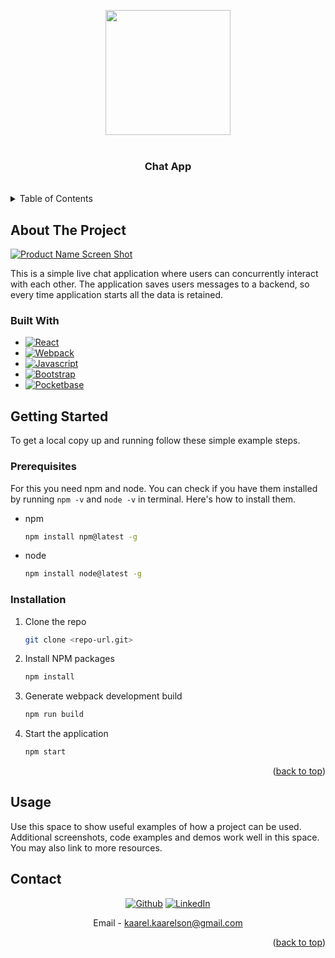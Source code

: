 <!-- Improved compatibility of back to top link: See: https://github.com/othneildrew/Best-README-Template/pull/73 -->
<a name="readme-top"></a>
<!--
*** Thanks for checking out the Best-README-Template. If you have a suggestion
*** that would make this better, please fork the repo and create a pull request
*** or simply open an issue with the tag "enhancement".
*** Don't forget to give the project a star!
*** Thanks again! Now go create something AMAZING! :D
-->



<!-- PROJECT SHIELDS -->
<!--
*** I'm using markdown "reference style" links for readability.
*** Reference links are enclosed in brackets [ ] instead of parentheses ( ).
*** See the bottom of this document for the declaration of the reference variables
*** for contributors-url, forks-url, etc. This is an optional, concise syntax you may use.
*** https://www.markdownguide.org/basic-syntax/#reference-style-links
-->





<!-- PROJECT LOGO -->

<div id="header" align="center">
  <img src="https://media1.giphy.com/media/SU3Gp9h3rnJJx0j66N/giphy.gif?cid=ecf05e47trk3lgw6cedysw8exps58qab3wf8gosjmgvbv726&rid=giphy.gif&ct=s" width="200"/>
</div>

<br />

<h3 align="center">Chat App</h3>
</div>


 <br />
<!-- TABLE OF CONTENTS -->
<details>
  <summary>Table of Contents</summary>
  <ol>
    <li>
      <a href="#about-the-project">About The Project</a>
      <ul>
        <li><a href="#built-with">Built With</a></li>
      </ul>
    </li>
    <li>
      <a href="#getting-started">Getting Started</a>
      <ul>
        <li><a href="#prerequisites">Prerequisites</a></li>
        <li><a href="#installation">Installation</a></li>
      </ul>
    </li>
    <li><a href="#usage">Usage</a></li>
    <li><a href="#contact">Contact</a></li>
  </ol>
</details>



<!-- ABOUT THE PROJECT -->
## About The Project

[![Product Name Screen Shot][product-screenshot]](https://example.com)

This is a simple live chat application where users can concurrently interact with each other. The application saves users messages to a backend, so every time application starts all the data is retained. 


### Built With

* [![React][React.js]][React-url]
* [![Webpack][Webpack.com]][webpack-url]
* [![Javascript][Javascript.com]][Javascript-url]
* [![Bootstrap][Bootstrap.com]][Bootstrap-url]
* [![Pocketbase][Pocketbase.com]][Pocketbase-url]


<!-- GETTING STARTED -->
## Getting Started

To get a local copy up and running follow these simple example steps.

### Prerequisites

For this you need npm and node. You can check if you have them installed by running `npm -v` and `node -v` in terminal. Here's how to install them.

* npm
  ```sh
  npm install npm@latest -g
  ```
* node 
  ```sh
  npm install node@latest -g
  ```

### Installation

<!-- 1. Get a free API Key at [https://example.com](https://example.com) -->
1. Clone the repo
   ```sh
   git clone <repo-url.git>
   ```
2. Install NPM packages
   ```sh
   npm install
   ```
3. Generate webpack development build
   ```sh
   npm run build
   ```
4. Start the application 
   ```sh
   npm start 
   ```
<!-- 5. Enter your API in `config.js`
   ```js
   const API_KEY = 'ENTER YOUR API';
   ``` -->

<p align="right">(<a href="#readme-top">back to top</a>)</p>



<!-- USAGE EXAMPLES -->
## Usage

Use this space to show useful examples of how a project can be used. Additional screenshots, code examples and demos work well in this space. You may also link to more resources.



<!-- CONTACT -->
## Contact

<!-- Email - [kaarel.kaarelson@gmail.com](kaarel.kaarelson@gmail.com)
LinkedIn - [Kaarel-Richard Kaarelson](https://www.linkedin.com/in/kaarel-richard-kaarelson-30a820217/)
Project Link: [https://github.com/kaarelkaarelson/live-chat-app](https://github.com/kaarelkaarelson/live-chat-app) -->

<div align="center">

[![Github][Github.com]][Github-url]
[![LinkedIn][linkedin-shield]][linkedin-url]
<!-- [![Gmail][Gmail.com]][Gmail-url] -->
 Email - [kaarel.kaarelson@gmail.com](mailto:kaarel.kaarelson@gmail.com)

</div>

<p align="right">(<a href="#readme-top">back to top</a>)</p>

<!-- MARKDOWN LINKS & IMAGES -->
<!-- https://www.markdownguide.org/basic-syntax/#reference-style-links -->
[contributors-shield]: https://img.shields.io/github/contributors/github_username/repo_name.svg?style=for-the-badge
[contributors-url]: https://github.com/github_username/repo_name/graphs/contributors
[forks-shield]: https://img.shields.io/github/forks/github_username/repo_name.svg?style=for-the-badge
[forks-url]: https://github.com/github_username/repo_name/network/members
[stars-shield]: https://img.shields.io/github/stars/github_username/repo_name.svg?style=for-the-badge
[stars-url]: https://github.com/github_username/repo_name/stargazers
[issues-shield]: https://img.shields.io/github/issues/github_username/repo_name.svg?style=for-the-badge
[issues-url]: https://github.com/github_username/repo_name/issues
[license-shield]: https://img.shields.io/github/license/github_username/repo_name.svg?style=for-the-badge
[license-url]: https://github.com/github_username/repo_name/blob/master/LICENSE.txt
<!-- [linkedin-shield]: https://img.shields.io/badge/-LinkedIn-blue.svg?style=for-the-badge&logo=linkedin&colorB=555 -->
[linkedin-shield]: https://img.shields.io/badge/LinkedIn-0A66C2?logo=linkedin&logoColor=fff&style=for-the-badge

[linkedin-url]: https://www.linkedin.com/in/kaarel-richard-kaarelson-30a820217/
[product-screenshot]: images/screenshot.png
[Next.js]: https://img.shields.io/badge/next.js-000000?style=for-the-badge&logo=nextdotjs&logoColor=white
[Next-url]: https://nextjs.org/
[React.js]: https://img.shields.io/badge/React-20232A?style=for-the-badge&logo=react&logoColor=61DAFB
[React-url]: https://reactjs.org/
[Vue.js]: https://img.shields.io/badge/Vue.js-35495E?style=for-the-badge&logo=vuedotjs&logoColor=4FC08D
[Vue-url]: https://vuejs.org/
[Angular.io]: https://img.shields.io/badge/Angular-DD0031?style=for-the-badge&logo=angular&logoColor=white
[Angular-url]: https://angular.io/
[Svelte.dev]: https://img.shields.io/badge/Svelte-4A4A55?style=for-the-badge&logo=svelte&logoColor=FF3E00
[Svelte-url]: https://svelte.dev/
[Laravel.com]: https://img.shields.io/badge/Laravel-FF2D20?style=for-the-badge&logo=laravel&logoColor=white
[Laravel-url]: https://laravel.com
[Bootstrap.com]: https://img.shields.io/badge/Bootstrap-563D7C?style=for-the-badge&logo=bootstrap&logoColor=white
[Bootstrap-url]: https://getbootstrap.com
[Pocketbase.com]: https://img.shields.io/badge/PocketBase-B8DBE4?logo=pocketbase&logoColor=000&style=for-the-badge
[Pocketbase-url]: https://getpocketbase.com
[JQuery.com]: https://img.shields.io/badge/jQuery-0769AD?style=for-the-badge&logo=jquery&logoColor=white
[Javascript.com]:https://img.shields.io/badge/JavaScript-F7DF1E?logo=javascript&logoColor=000&style=for-the-badge
[Javascript-url]: https://getjavascript.com
[Webpack.com]:https://img.shields.io/badge/Webpack-8DD6F9?logo=webpack&logoColor=000&style=for-the-badge
[Webpack-url]: https://getWebpack.com
[Gmail.com]:https://img.shields.io/badge/Gmail-EA4335?logo=gmail&logoColor=fff&style=for-the-badge
[Gmail-url]: kaarel.kaarelson@gmail.com 
[Github.com]:https://img.shields.io/badge/GitHub-181717?logo=github&logoColor=fff&style=for-the-badge
[Github-url]: https://github.com/kaarelkaarelson
[JQuery-url]: https://jquery.com 
